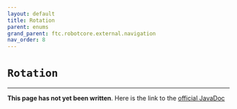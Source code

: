 ```yaml
---
layout: default
title: Rotation
parent: enums
grand_parent: ftc.robotcore.external.navigation
nav_order: 8
---
```

# `Rotation`
---
**This page has not yet been written**. Here is the link to the [official JavaDoc](https://ftctechnh.github.io/ftc_app/doc/javadoc/org/firstinspires/ftc/robotcore/external/navigation/Rotation.html)
        